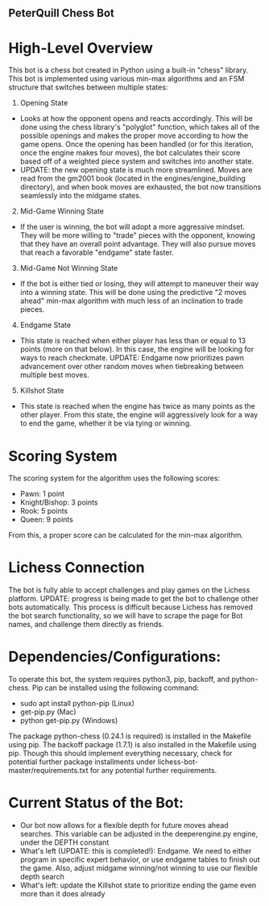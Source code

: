 ## PeterQuill Chess Bot

# High-Level Overview

This bot is a chess bot created in Python using a built-in "chess" library. This bot is implemented using various min-max algorithms and an FSM structure that switches between multiple states:

1. Opening State
- Looks at how the opponent opens and reacts accordingly. This will be done using the chess library's "polyglot" function, which takes all of the possible openings and makes the proper move according to how the game opens. Once the opening has been handled (or for this iteration, once the engine makes four moves), the bot calculates their score based off of a weighted piece system and switches into another state.
- UPDATE: the new opening state is much more streamlined. Moves are read from the gm2001 book (located in the engines/engine_building directory), and when book moves are exhausted, the bot now transitions seamlessly into the midgame states.

2. Mid-Game Winning State

- If the user is winning, the bot will adopt a more aggressive mindset. They will be more willing to "trade" pieces with the opponent, knowing that they have an overall point advantage. They will also pursue moves that reach a favorable "endgame" state faster.

3. Mid-Game Not Winning State

- If the bot is either tied or losing, they will attempt to maneuver their way into a winning state. This will be done using the predictive "2 moves ahead" min-max algorithm with much less of an inclination to trade pieces.

4. Endgame State

- This state is reached when either player has less than or equal to 13 points (more on that below). In this case, the engine will be looking for ways to reach checkmate. UPDATE: Endgame now prioritizes pawn advancement over other random moves when tiebreaking between multiple best moves.

5. Killshot State

- This state is reached when the engine has twice as many points as the other player. From this state, the engine will aggressively look for a way to end the game, whether it be via tying or winning.

# Scoring System

The scoring system for the algorithm uses the following scores:

- Pawn: 1 point
- Knight/Bishop: 3 points
- Rook: 5 points
- Queen: 9 points

From this, a proper score can be calculated for the min-max algorithm.

# Lichess Connection
The bot is fully able to accept challenges and play games on the Lichess platform.
UPDATE: progress is being made to get the bot to challenge other bots automatically. This process is difficult because Lichess has removed the bot search functionality, so we will have to scrape the page for Bot names, and challenge them directly as friends.

# Dependencies/Configurations:

To operate this bot, the system requires python3, pip, backoff, and python-chess. Pip can be installed using the following command:
- sudo apt install python-pip (Linux)
- get-pip.py (Mac)
- python get-pip.py (Windows)

The package python-chess (0.24.1 is required) is installed in the Makefile using pip. The backoff package (1.7.1) is also installed in the Makefile using pip. Though this should implement everything necessary, check for potential further package installments under lichess-bot-master/requirements.txt for any potential further requirements.

# Current Status of the Bot:
- Our bot now allows for a flexible depth for future moves ahead searches. This variable can be adjusted in the deeperengine.py engine, under the DEPTH constant
- What's left (UPDATE: this is completed!): Endgame. We need to either program in specific expert behavior, or use endgame tables to finish out the game. Also, adjust midgame winning/not winning to use our flexible depth search 
- What's left: update the Killshot state to prioritize ending the game even more than it does already
